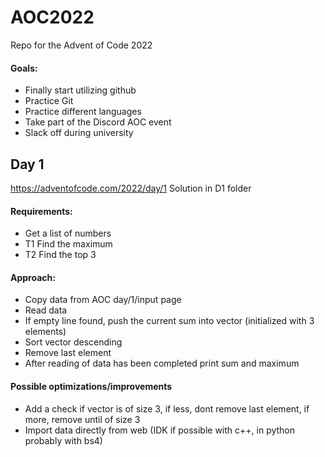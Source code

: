 # AOC2022
Repo for the Advent of Code 2022
#### Goals:
* Finally start utilizing github
* Practice Git
* Practice different languages
* Take part of the Discord AOC event
* Slack off during university

## Day 1
https://adventofcode.com/2022/day/1
Solution in D1 folder
#### Requirements:
* Get a list of numbers
* T1 Find the maximum
* T2 Find the top 3

#### Approach:
* Copy data from AOC day/1/input page
* Read data
* If empty line found, push the current sum into vector (initialized with 3 elements)
* Sort vector descending
* Remove last element
* After reading of data has been completed print sum and maximum

#### Possible optimizations/improvements
* Add a check if vector is of size 3, if less, dont remove last element, if more, remove until of size 3
* Import data directly from web (IDK if possible with c++, in python probably with bs4)

